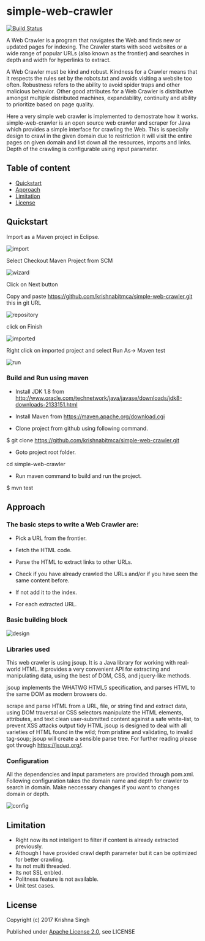 # simple-web-crawler

[![Build Status](https://travis-ci.org/krishnabitmca/simple-web-crawler.svg?branch=master)](https://travis-ci.org/krishnabitmca/simple-web-crawler)

A Web Crawler is a program that navigates the Web and finds new or updated pages for indexing. The Crawler starts with seed websites or a wide range of popular URLs (also known as the frontier) and searches in depth and width for hyperlinks to extract.

A Web Crawler must be kind and robust. Kindness for a Crawler means that it respects the rules set by the robots.txt and avoids visiting a website too often. Robustness refers to the ability to avoid spider traps and other malicious behavior. Other good attributes for a Web Crawler is distributive amongst multiple distributed machines, expandability, continuity and ability to prioritize based on page quality.

Here a very simple web crawler is implemented to demostrate how it works.
simple-web-crawler is an open source web crawler and scraper for Java which provides a simple interface for crawling the Web. This is specially design to crawl in the given domain due to restriction it will visit the entire pages on given domain and list down all the resources, imports and links. Depth of the crawling is configurable using input parameter.

## Table of content

- [Quickstart](#quickstart)
- [Approach](#approach)
- [Limitation](#limitation)
- [License](#license)

## Quickstart
Import as a Maven project in Eclipse.

![import](https://user-images.githubusercontent.com/20490848/27004584-d0973c56-4e28-11e7-8b15-51ba5d43f471.png)

Select Checkout Maven Project from SCM

![wizard](https://user-images.githubusercontent.com/20490848/27004595-207a68f6-4e29-11e7-8191-c1cfd1fe3e7a.png)

Click on Next button

Copy and paste https://github.com/krishnabitmca/simple-web-crawler.git this in git URL

![repository](https://user-images.githubusercontent.com/20490848/27004600-42ec4f76-4e29-11e7-9162-266b4e614578.png)

click on Finish

![imported](https://user-images.githubusercontent.com/20490848/27004621-a1e28464-4e29-11e7-832c-ac192061f5ad.png)

Right click on imported project and select Run As-> Maven test

![run](https://user-images.githubusercontent.com/20490848/27004648-3af50c80-4e2a-11e7-9f69-c941c14b0d6a.png)

### Build and Run using maven
* Install JDK 1.8 from http://www.oracle.com/technetwork/java/javase/downloads/jdk8-downloads-2133151.html

* Install Maven from https://maven.apache.org/download.cgi


* Clone project from github using following command.

$ git clone https://github.com/krishnabitmca/simple-web-crawler.git

* Goto project root folder.

cd simple-web-crawler

* Run maven command to build and run the project.

$ mvn test

## Approach

### The basic steps to write a Web Crawler are:

*  Pick a URL from the frontier.

*  Fetch the HTML code.

* Parse the HTML to extract links to other URLs.

*  Check if you have already crawled the URLs and/or if you have seen the same content before.

*  If not add it to the index.

*  For each extracted URL.

### Basic building block

![design](https://user-images.githubusercontent.com/20490848/27004775-03b68b42-4e2d-11e7-8f17-b4bdc6389cca.png)

### Libraries used 
This web crawler is using jsoup. It is a Java library for working with real-world HTML. It provides a very convenient API for extracting and manipulating data, using the best of DOM, CSS, and jquery-like methods.


jsoup implements the WHATWG HTML5 specification, and parses HTML to the same DOM as modern browsers do.

scrape and parse HTML from a URL, file, or string
find and extract data, using DOM traversal or CSS selectors
manipulate the HTML elements, attributes, and text
clean user-submitted content against a safe white-list, to prevent XSS attacks
output tidy HTML
jsoup is designed to deal with all varieties of HTML found in the wild; from pristine and validating, to invalid tag-soup; jsoup will create a sensible parse tree.
For further reading please got through https://jsoup.org/.

### Configuration 

All the dependencies and input parameters are provided through pom.xml. Following configuration takes the domain name and depth for crawler to search in domain. Make neccessary changes if you want to changes domain or depth.

![config](https://user-images.githubusercontent.com/20490848/27004930-69d09956-4e30-11e7-98d3-13a7aa4025a5.png)

## Limitation

*  Right now its not inteligent to filter if content is already extracted previously.
*  Although I have provided crawl depth parameter but it can be optimized for better crawling. 
*  Its not multi threaded.
*  Its not SSL enbled.
*  Politness feature is not available.
*  Unit test cases.

## License
Copyright (c) 2017 Krishna Singh

Published under [Apache License 2.0](http://www.apache.org/licenses/LICENSE-2.0), see LICENSE

